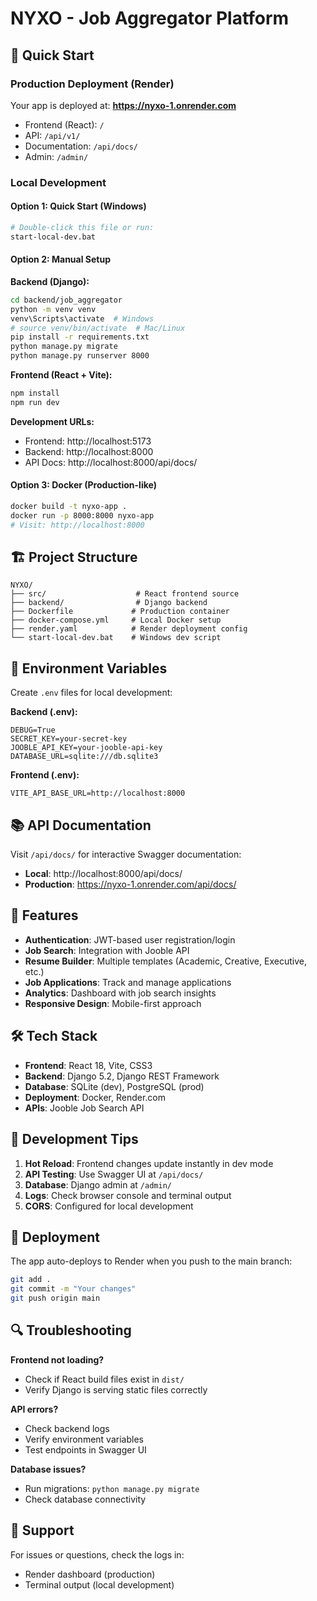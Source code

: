 # NYXO - Job Aggregator Platform

## 🚀 Quick Start

### Production Deployment (Render)
Your app is deployed at: **https://nyxo-1.onrender.com**
- Frontend (React): `/`
- API: `/api/v1/`
- Documentation: `/api/docs/`
- Admin: `/admin/`

### Local Development

#### Option 1: Quick Start (Windows)
```bash
# Double-click this file or run:
start-local-dev.bat
```

#### Option 2: Manual Setup

**Backend (Django):**
```bash
cd backend/job_aggregator
python -m venv venv
venv\Scripts\activate  # Windows
# source venv/bin/activate  # Mac/Linux
pip install -r requirements.txt
python manage.py migrate
python manage.py runserver 8000
```

**Frontend (React + Vite):**
```bash
npm install
npm run dev
```

**Development URLs:**
- Frontend: http://localhost:5173
- Backend: http://localhost:8000
- API Docs: http://localhost:8000/api/docs/

#### Option 3: Docker (Production-like)
```bash
docker build -t nyxo-app .
docker run -p 8000:8000 nyxo-app
# Visit: http://localhost:8000
```

## 🏗️ Project Structure

```
NYXO/
├── src/                    # React frontend source
├── backend/                # Django backend
├── Dockerfile             # Production container
├── docker-compose.yml     # Local Docker setup
├── render.yaml            # Render deployment config
└── start-local-dev.bat    # Windows dev script
```

## 🔧 Environment Variables

Create `.env` files for local development:

**Backend (.env):**
```
DEBUG=True
SECRET_KEY=your-secret-key
JOOBLE_API_KEY=your-jooble-api-key
DATABASE_URL=sqlite:///db.sqlite3
```

**Frontend (.env):**
```
VITE_API_BASE_URL=http://localhost:8000
```

## 📚 API Documentation

Visit `/api/docs/` for interactive Swagger documentation:
- **Local**: http://localhost:8000/api/docs/
- **Production**: https://nyxo-1.onrender.com/api/docs/

## 🔑 Features

- **Authentication**: JWT-based user registration/login
- **Job Search**: Integration with Jooble API
- **Resume Builder**: Multiple templates (Academic, Creative, Executive, etc.)
- **Job Applications**: Track and manage applications
- **Analytics**: Dashboard with job search insights
- **Responsive Design**: Mobile-first approach

## 🛠️ Tech Stack

- **Frontend**: React 18, Vite, CSS3
- **Backend**: Django 5.2, Django REST Framework
- **Database**: SQLite (dev), PostgreSQL (prod)
- **Deployment**: Docker, Render.com
- **APIs**: Jooble Job Search API

## 📱 Development Tips

1. **Hot Reload**: Frontend changes update instantly in dev mode
2. **API Testing**: Use Swagger UI at `/api/docs/`
3. **Database**: Django admin at `/admin/`
4. **Logs**: Check browser console and terminal output
5. **CORS**: Configured for local development

## 🚀 Deployment

The app auto-deploys to Render when you push to the main branch:

```bash
git add .
git commit -m "Your changes"
git push origin main
```

## 🔍 Troubleshooting

**Frontend not loading?**
- Check if React build files exist in `dist/`
- Verify Django is serving static files correctly

**API errors?**
- Check backend logs
- Verify environment variables
- Test endpoints in Swagger UI

**Database issues?**
- Run migrations: `python manage.py migrate`
- Check database connectivity

## 📧 Support

For issues or questions, check the logs in:
- Render dashboard (production)
- Terminal output (local development)